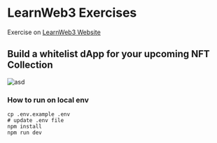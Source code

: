 # LearnWeb3 Exercises

Exercise on [LearnWeb3 Website](https://learnweb3.io/)

## Build a whitelist dApp for your upcoming NFT Collection

![asd](https://i.imgur.com/zgY0TGo.png)

### How to run on local env

```batch
cp .env.example .env
# update .env file
npm install
npm run dev
```
